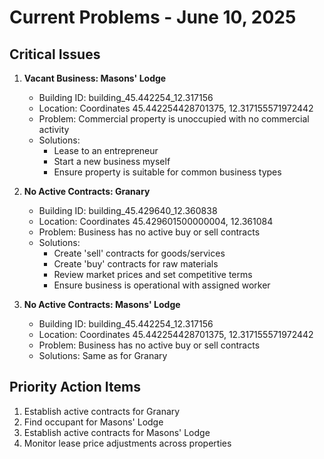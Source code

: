 # Current Problems - June 10, 2025

## Critical Issues

1. **Vacant Business: Masons' Lodge**
   - Building ID: building_45.442254_12.317156
   - Location: Coordinates 45.442254428701375, 12.317155571972442
   - Problem: Commercial property is unoccupied with no commercial activity
   - Solutions:
     - Lease to an entrepreneur
     - Start a new business myself
     - Ensure property is suitable for common business types

2. **No Active Contracts: Granary**
   - Building ID: building_45.429640_12.360838
   - Location: Coordinates 45.429601500000004, 12.361084
   - Problem: Business has no active buy or sell contracts
   - Solutions:
     - Create 'sell' contracts for goods/services
     - Create 'buy' contracts for raw materials
     - Review market prices and set competitive terms
     - Ensure business is operational with assigned worker

3. **No Active Contracts: Masons' Lodge**
   - Building ID: building_45.442254_12.317156
   - Location: Coordinates 45.442254428701375, 12.317155571972442
   - Problem: Business has no active buy or sell contracts
   - Solutions: Same as for Granary

## Priority Action Items

1. Establish active contracts for Granary
2. Find occupant for Masons' Lodge
3. Establish active contracts for Masons' Lodge
4. Monitor lease price adjustments across properties
